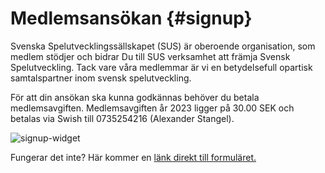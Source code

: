 # Medlemsansökan {#signup}

Svenska Spelutvecklingssällskapet (SUS) är oberoende organisation, som medlem stödjer och bidrar Du till SUS verksamhet att främja Svensk Spelutveckling. Tack vare våra medlemmar är vi en betydelsefull opartisk samtalspartner inom svensk spelutveckling.

För att din ansökan ska kunna godkännas behöver du betala medlemsavgiften. Medlemsavgiften år 2023 ligger på 30.00 SEK och betalas via Swish till 0735254216 (Alexander Stangel).

![signup-widget]()

Fungerar det inte? Här kommer en [länk direkt till formuläret.](https://docs.google.com/forms/d/e/1FAIpQLSc_bNC0OfqnGf7MDV_-7ORzSmL4og4yBtzFoK1r82-kD69DGA/viewform)
